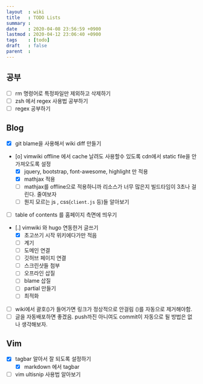 ```yaml
---
layout  : wiki
title   : TODO Lists
summary : 
date    : 2020-04-08 23:56:59 +0900
lastmod : 2020-04-12 23:06:40 +0900
tags    : [todo]
draft   : false
parent  : 
---
```


## 공부
 * [ ] rm 명령어로 특정파일만 제외하고 삭제하기
 * [ ] zsh 에서 regex 사용법 공부하기
 * [ ] regex 공부하기
## Blog
 * [X] git blame을 사용해서 wiki diff 만들기
 * [o] vimwiki offline 에서 cache 날려도 사용할수 있도록 cdn에서 static file을 안가져오도록 설정
   * [X] jquery, bootstrap, font-awesome, highlight 만 적용
   * [X] mathjax 적용
   * [ ] mathjax를 offline으로 적용하니까 리소스가 너무 많은지 빌드타임이 3초나 걸린다. 줄여보자
   * [ ] 뭔지 모르는 js , css(`client.js` 등)들 알아보기
 * [ ] table of contents 를 홈페이지 측면에 띄우기
 * [.] vimwiki 와 hugo 연동한거 글쓰기
   * [X] 초고쓰기 시작 위키에다가만 적음
   * [ ] 계기
   * [ ] 도메인 연결
   * [ ] 깃허브 페이지 연결
   * [ ] 스크린샷들 첨부
   * [ ] 오프라인 삽질
   * [ ] blame 삽질
   * [ ] partial 만들기
   * [ ] 최적화
 * [ ] wiki에서 괄호()가 들어가면 링크가 정상적으로 안걸림 ()를 자동으로 제거해야함.
 * [ ] 글을 자동배포하면 좋겠음. push까진 아니여도 commit이 자동으로 될 방법은 없나 생각해보자.
## Vim
 * [X] tagbar 알아서 잘 되도록 설정하기
   * [X] markdown 에서 tagbar
 * [ ] vim ultisnip 사용법 알아보기
